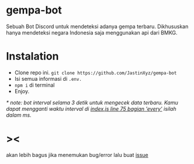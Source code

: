 # gempa-bot
Sebuah Bot Discord untuk mendeteksi adanya gempa terbaru. Dikhususkan hanya mendeteksi negara Indonesia saja menggunakan api dari BMKG.

# Instalation
- Clone repo ini. `git clone https://github.com/JastinXyz/gempa-bot`
- Isi semua informasi di `.env.`
- `npm i` di terminal
- Enjoy. 

_* note: bot interval selama 3 detik untuk mengecek data terbaru. Kamu dapat mengganti waktu interval di [index.js line 75 bagian 'every'](https://github.com/JastinXyz/gempa-bot/blob/main/index.js#L75) isilah dalam ms._

# ><
akan lebih bagus jika menemukan bug/error lalu buat [issue](https://github.com/JastinXyz/gempa-bot/issues/new)
